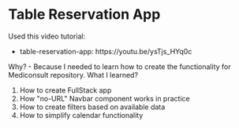 # Table Reservation App

Used this video tutorial:

<ul>
  <li>table-reservation-app: https://youtu.be/ysTjs_HYq0c</li>
</ul>

Why? - Because I needed to learn how to create the functionality for Mediconsult repository.
What I learned?

<ol>
  <li>How to create FullStack app</li>
  <li>How "no-URL" Navbar component works in practice</li>
  <li>How to create filters based on available data</li>
  <li>How to simplify calendar functionality</li>
</ol>
